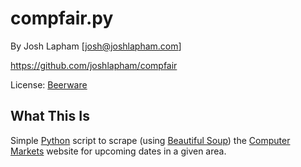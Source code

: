 # compfair.py

By Josh Lapham [josh@joshlapham.com]

https://github.com/joshlapham/compfair

License: [Beerware](https://en.wikipedia.org/wiki/Beerware)

## What This Is

Simple [Python](https://www.python.org/) script to scrape (using [Beautiful Soup](https://www.crummy.com/software/BeautifulSoup/)) the [Computer Markets](http://computermarkets.com) website for upcoming dates in a given area.
